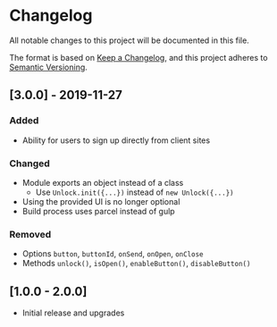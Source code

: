 # Changelog
All notable changes to this project will be documented in this file.

The format is based on [Keep a Changelog](https://keepachangelog.com/en/1.0.0/),
and this project adheres to [Semantic Versioning](https://semver.org/spec/v2.0.0.html).

## [3.0.0] - 2019-11-27
### Added
- Ability for users to sign up directly from client sites

### Changed
- Module exports an object instead of a class
  - Use `Unlock.init({...})` instead of `new Unlock({...})`
- Using the provided UI is no longer optional
- Build process uses parcel instead of gulp

### Removed
- Options `button`, `buttonId`, `onSend`, `onOpen`, `onClose`
- Methods `unlock()`, `isOpen()`, `enableButton()`, `disableButton()`

## [1.0.0 - 2.0.0]
- Initial release and upgrades
